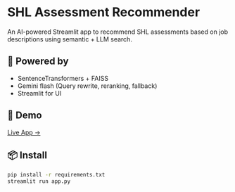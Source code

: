 # SHL Assessment Recommender

An AI-powered Streamlit app to recommend SHL assessments based on job descriptions using semantic + LLM search.

## 🧠 Powered by
- SentenceTransformers + FAISS
- Gemini flash (Query rewrite, reranking, fallback)
- Streamlit for UI

## 🚀 Demo
[Live App →](https://yourname.streamlit.app/shl-rag-tool)

## 📦 Install
```bash
pip install -r requirements.txt
streamlit run app.py
